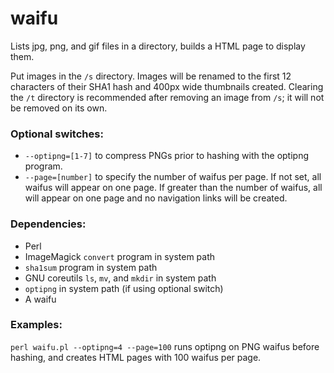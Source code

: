 # waifu
Lists jpg, png, and gif files in a directory, builds a HTML page to display them.

Put images in the ```/s``` directory.  Images will be renamed to the first 12 characters of their SHA1 hash and 400px wide thumbnails created.  Clearing the ```/t``` directory is recommended after removing an image from ```/s```; it will not be removed on its own.


### Optional switches:
* ```--optipng=[1-7]``` to compress PNGs prior to hashing with the optipng program.
* ```--page=[number]``` to specify the number of waifus per page.  If not set, all waifus will appear on one page.  If greater than the number of waifus, all will appear on one page and no navigation links will be created.

### Dependencies:
* Perl
* ImageMagick ```convert``` program in system path
* ```sha1sum``` program in system path
* GNU coreutils ```ls```, ```mv```, and ```mkdir``` in system path
* ```optipng``` in system path (if using optional switch)
* A waifu

### Examples:
```perl waifu.pl --optipng=4 --page=100``` runs optipng on PNG waifus before hashing, and creates HTML pages with 100 waifus per page.
